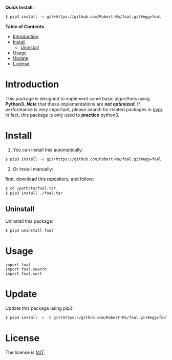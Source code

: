 **Quick Install:**
```sh
$ pip3 install -e git+https://github.com/Robert-Ma/foal.git#egg=foal
```
<!-- markdown-toc start - Don't edit this section. Run M-x markdown-toc-refresh-toc -->
**Table of Contents**

- [Introduction](#introduction)
- [Install](#install)
    - [Uninstall](#uninstall)
- [Usage](#usage)
- [Update](#update)
- [License](#license)

<!-- markdown-toc end -->

# Introduction

This package is designed to implement some basic algorithms using **Python3**. 
**_Note_** that these implementations are __*not optimized*__.
If performance is very important, please search for related packages 
in [pypi](https://pypi.org). In fact, this package is only used to **practice** python3. 

# Install

1. You can install this automatically:

``` sh
$ pip3 install -e git+https://github.com/Robert-Ma/foal.git#egg=foal
```

2. Or install manually:

first, download this repository, and follow:

``` sh
$ cd /path/to/foal.tar
$ pip3 install ./foal.tar
```

## Uninstall

Uninstall this package:

``` sh
$ pip3 uninstall foal
```

# Usage

``` python3
import foal
import foal.search
import foal.sort
```

# Update

Update this package using pip3:

``` sh
$ pip3 install -e -U git+https://github.com/Robert-Ma/foal.git#egg=foal
```

# License

The license is [MIT](https://choosealicense.com/licenses/mit/).
